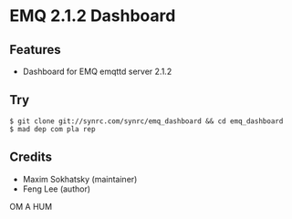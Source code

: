EMQ 2.1.2 Dashboard
===================

Features
--------

* Dashboard for EMQ emqttd server 2.1.2

Try
---

```shell
$ git clone git://synrc.com/synrc/emq_dashboard && cd emq_dashboard
$ mad dep com pla rep
```

Credits
-------

* Maxim Sokhatsky (maintainer)
* Feng Lee (author)

OM A HUM
